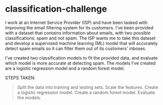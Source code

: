 # classification-challenge

I work at an Internet Service Provider (ISP) and have been tasked with improving the email filtering system for its customers. I've been provided with a dataset that contains information about emails, with two possible classifications: spam and not spam. The ISP wants me to take this dataset and develop a supervised machine learning (ML) model that will accurately detect spam emails so it can filter them out of its customers' inboxes.

I've created two classification models to fit the provided data, and evaluate which model is more accurate at detecting spam. The models I've created are a logistic regression model and a random forest model.

STEPS TAKEN:
> Split the data into training and testing sets.
> Scale the features.
> Create a logistic regression model.
> Create a random forest model.
> Evaluate the models.